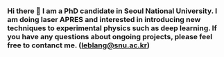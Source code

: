 ### Hi there 👋 I am a PhD candidate in Seoul National University. I am doing laser APRES and interested in introducing new techniques to experimental physics such as deep learning. If you have any questions about ongoing projects, please feel free to contanct me. (leblang@snu.ac.kr)

<!--
**Younsik-phys/Younsik-phys** is a ✨ _special_ ✨ repository because its `README.md` (this file) appears on your GitHub profile.

Here are some ideas to get you started:

- 🔭 I’m currently working on ...
- 🌱 I’m currently learning ...
- 👯 I’m looking to collaborate on ...
- 🤔 I’m looking for help with ...
- 💬 Ask me about ...
- 📫 How to reach me: ...
- 😄 Pronouns: ...
- ⚡ Fun fact: ...
-->
